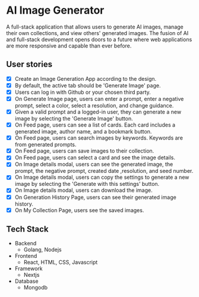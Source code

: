 # AI Image Generator

A full-stack application that allows users to generate AI images, manage their own collections, and view others' generated images. The fusion of AI and full-stack development opens doors to a future where web applications are more responsive and capable than ever before.

## User stories

- [x] Create an Image Generation App according to the design.
- [x] By default, the active tab should be 'Generate Image' page.
- [x] Users can log in with Github or your chosen third party.
- [x] On Generate Image page, users can enter a prompt, enter a negative prompt, select a color, select a resolution, and change guidance.
- [x] Given a valid prompt and a logged-in user, they can generate a new image by selecting the 'Generate Image' button.
- [x] On Feed page, users can see a list of cards. Each card includes a generated image, author name, and a bookmark button.
- [x] On Feed page, users can search images by keywords. Keywords are from generated prompts.
- [x] On Feed page, users can save images to their collection.
- [x] On Feed page, users can select a card and see the image details.
- [x] On Image details modal, users can see the generated image, the prompt, the negative prompt, created date ,resolution, and seed number.
- [x] On Image details modal, users can copy the settings to generate a new image by selecting the 'Generate with this settings' button.
- [x] On Image details modal, users can download the image.
- [x] On Generation History Page, users can see their generated image history.
- [x] On My Collection Page, users see the saved images.

## Tech Stack

- Backend
  - Golang, Nodejs
- Frontend
  - React, HTML, CSS, Javascript
- Framework
  - Nextjs
- Database
  - Mongodb
